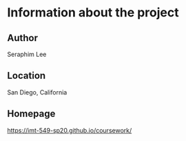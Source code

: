 # Information about the project

## Author

Seraphim Lee

## Location

San Diego, California

## Homepage

https://imt-549-sp20.github.io/coursework/